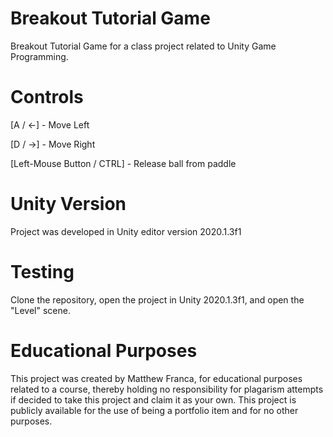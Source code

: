 # Breakout Tutorial Game

Breakout Tutorial Game for a class project related to Unity Game Programming.

# Controls

[A / ←] - Move Left

[D / →] - Move Right

[Left-Mouse Button / CTRL] - Release ball from paddle

# Unity Version

Project was developed in Unity editor version 2020.1.3f1

# Testing

Clone the repository, open the project in Unity 2020.1.3f1, and open the "Level" scene.

# Educational Purposes

This project was created by Matthew Franca, for educational purposes related to a course, thereby holding no responsibility for plagarism attempts if decided to take this project and claim it as your own. This project is publicly available for the use of being a portfolio item and for no other purposes.
